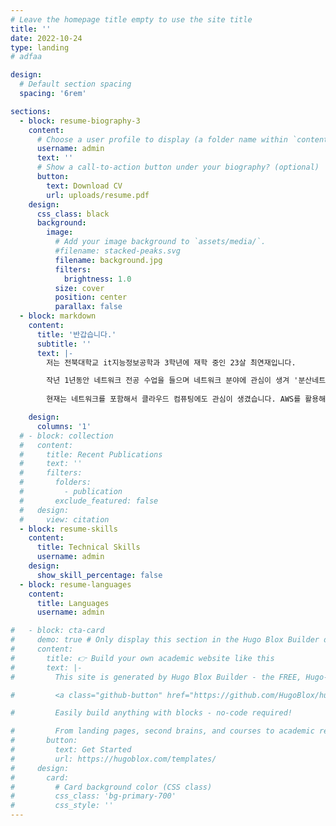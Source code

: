 ```yaml
---
# Leave the homepage title empty to use the site title
title: ''
date: 2022-10-24
type: landing
# adfaa

design:
  # Default section spacing
  spacing: '6rem'

sections:
  - block: resume-biography-3
    content:
      # Choose a user profile to display (a folder name within `content/authors/`)
      username: admin
      text: ''
      # Show a call-to-action button under your biography? (optional)
      button:
        text: Download CV
        url: uploads/resume.pdf
    design:
      css_class: black
      background:
        image:
          # Add your image background to `assets/media/`.
          #filename: stacked-peaks.svg
          filename: background.jpg
          filters:
            brightness: 1.0
          size: cover
          position: center
          parallax: false
  - block: markdown
    content:
      title: '반갑습니다.'
      subtitle: ''
      text: |-
        저는 전북대학교 it지능정보공학과 3학년에 재학 중인 23살 최연재입니다.

        작년 1년동안 네트워크 전공 수업을 들으며 네트워크 분야에 관심이 생겨 '분산네트워크 연구실'에 들어갔습니다. 그곳에서 통신과 네트워크분야를 공부하며 다양한 네트워크 기술과 관련된 연구 경험을 쌓았습니다. 저와 목표가 같은 동기들과 ccna자격증 공부도 진행하였습니다.
        
        현재는 네트워크를 포함해서 클라우드 컴퓨팅에도 관심이 생겼습니다. AWS를 활용해 인프라를 구축하고 관리하는 프로젝트를 진행해볼 것이며, 경험을 바탕으로 실무에서도 네트워크 및 클라우드 환경에서 안정적이고 효율적인 시스템을 구축하고 유지할 수 있는 능력을 기르고자 합니다.

    design:
      columns: '1'
  # - block: collection
  #   content:
  #     title: Recent Publications
  #     text: ''
  #     filters:
  #       folders:
  #         - publication
  #       exclude_featured: false
  #   design:
  #     view: citation
  - block: resume-skills
    content:
      title: Technical Skills
      username: admin
    design:
      show_skill_percentage: false
  - block: resume-languages
    content:
      title: Languages
      username: admin

#   - block: cta-card
#     demo: true # Only display this section in the Hugo Blox Builder demo site
#     content:
#       title: 👉 Build your own academic website like this
#       text: |-
#         This site is generated by Hugo Blox Builder - the FREE, Hugo-based open source website builder trusted by 250,000+ academics like you.

#         <a class="github-button" href="https://github.com/HugoBlox/hugo-blox-builder" data-color-scheme="no-preference: light; light: light; dark: dark;" data-icon="octicon-star" data-size="large" data-show-count="true" aria-label="Star HugoBlox/hugo-blox-builder on GitHub">Star</a>

#         Easily build anything with blocks - no-code required!

#         From landing pages, second brains, and courses to academic resumés, conferences, and tech blogs.
#       button:
#         text: Get Started
#         url: https://hugoblox.com/templates/
#     design:
#       card:
#         # Card background color (CSS class)
#         css_class: 'bg-primary-700'
#         css_style: ''
---
```

